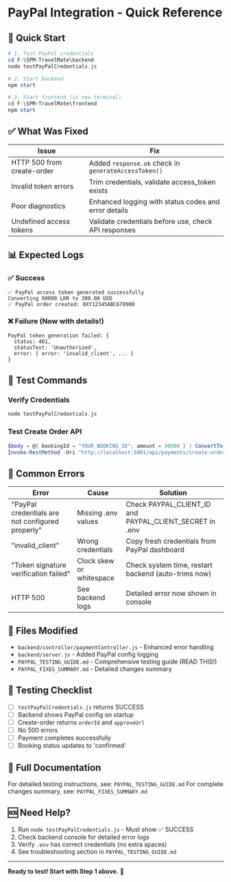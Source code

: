 # PayPal Integration - Quick Reference

## 🚀 Quick Start

```powershell
# 1. Test PayPal credentials
cd F:\SPM-TravelMate\backend
node testPayPalCredentials.js

# 2. Start backend
npm start

# 3. Start frontend (in new terminal)
cd F:\SPM-TravelMate\frontend
npm start
```

## ✅ What Was Fixed

| Issue | Fix |
|-------|-----|
| HTTP 500 from create-order | Added `response.ok` check in `generateAccessToken()` |
| Invalid token errors | Trim credentials, validate access_token exists |
| Poor diagnostics | Enhanced logging with status codes and error details |
| Undefined access tokens | Validate credentials before use, check API responses |

## 📊 Expected Logs

### ✅ Success
```
✅ PayPal access token generated successfully
Converting 90000 LKR to 300.00 USD
✅ PayPal order created: 8XY12345ABC67890D
```

### ❌ Failure (Now with details!)
```
PayPal token generation failed: {
  status: 401,
  statusText: 'Unauthorized',
  error: { error: 'invalid_client', ... }
}
```

## 🧪 Test Commands

### Verify Credentials
```powershell
node testPayPalCredentials.js
```

### Test Create Order API
```powershell
$body = @{ bookingId = "YOUR_BOOKING_ID"; amount = 90000 } | ConvertTo-Json
Invoke-RestMethod -Uri "http://localhost:5001/api/payments/create-order" -Method POST -Body $body -ContentType "application/json"
```

## 🐛 Common Errors

| Error | Cause | Solution |
|-------|-------|----------|
| "PayPal credentials are not configured properly" | Missing .env values | Check PAYPAL_CLIENT_ID and PAYPAL_CLIENT_SECRET in .env |
| "invalid_client" | Wrong credentials | Copy fresh credentials from PayPal dashboard |
| "Token signature verification failed" | Clock skew or whitespace | Check system time, restart backend (auto-trims now) |
| HTTP 500 | See backend logs | Detailed error now shown in console |

## 📁 Files Modified

- `backend/controller/paymentController.js` - Enhanced error handling
- `backend/server.js` - Added PayPal config logging
- `PAYPAL_TESTING_GUIDE.md` - Comprehensive testing guide (READ THIS!)
- `PAYPAL_FIXES_SUMMARY.md` - Detailed changes summary

## 🎯 Testing Checklist

- [ ] `testPayPalCredentials.js` returns SUCCESS
- [ ] Backend shows PayPal config on startup
- [ ] Create-order returns `orderId` and `approveUrl`
- [ ] No 500 errors
- [ ] Payment completes successfully
- [ ] Booking status updates to 'confirmed'

## 📖 Full Documentation

For detailed testing instructions, see: `PAYPAL_TESTING_GUIDE.md`
For complete changes summary, see: `PAYPAL_FIXES_SUMMARY.md`

## 🆘 Need Help?

1. Run `node testPayPalCredentials.js` - Must show ✅ SUCCESS
2. Check backend console for detailed error logs
3. Verify `.env` has correct credentials (no extra spaces)
4. See troubleshooting section in `PAYPAL_TESTING_GUIDE.md`

---

**Ready to test! Start with Step 1 above.** 🎉
